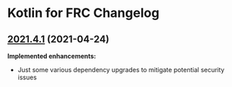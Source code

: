 # Kotlin for FRC Changelog

## [2021.4.1](https://github.com/BrenekH/kotlin-for-frc/tree/2021.4.1) (2021-04-24)

**Implemented enhancements:**

* Just some various dependency upgrades to mitigate potential security issues

